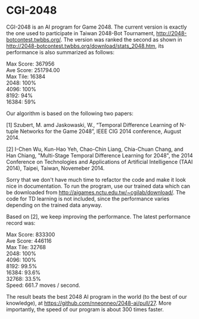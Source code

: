 CGI-2048
========

CGI-2048 is an AI program for Game 2048. The current version is exactly the one used to participate in Taiwan 2048-Bot Tournament, http://2048-botcontest.twbbs.org/. The version was ranked the second as shown in http://2048-botcontest.twbbs.org/download/stats_2048.htm, its performance is also summarized as follows: 

Max Score: 367956<br>
Ave Score: 251794.00<br>
Max Tile: 16384<br>
2048: 100% <br>
4096: 100% <br>
8192: 94% <br>
16384: 59% <br>

Our algorithm is based on the following two papers: 

[1] Szubert, M. amd Jaskowaski, W., “Temporal Difference Learning of N-tuple Networks for the Game 2048”, IEEE  CIG 2014 conference, August 2014.

[2] I-Chen Wu, Kun-Hao Yeh, Chao-Chin Liang, Chia-Chuan Chang, and Han Chiang, "Multi-Stage Temporal Difference Learning for 2048", the 2014 Conference on Technologies and Applications of Artificial Intelligence (TAAI 2014), Taipei, Taiwan, Novemeber 2014.

Sorry that we don't have much time to refactor the code and make it look nice in documentation. To run the program, use our trained data which can be downloaded from http://aigames.nctu.edu.tw/~cgilab/download/. The code for TD learning is not included, since the performance varies depending on the trained data anyway. 


Based on [2], we keep improving the performance. The latest performance record was: 

Max Score: 833300<br>
Ave Score: 446116<br>
Max Tile: 32768<br>
2048: 100% <br>
4096: 100% <br>
8192: 99.5% <br>
16384: 93.6% <br>
32768: 33.5% <br>
Speed: 661.7 moves / second. 

The result beats the best 2048 AI program in the world (to the best of our knowledge), at  https://github.com/nneonneo/2048-ai/pull/27. More importantly, the speed of our program is about 300 times faster. 

